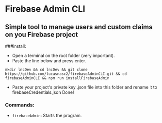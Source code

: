 # Firebase Admin CLI
## Simple tool to manage users and custom claims on you Firebase project

###install:

- Open a terminal on the root folder (very important).
- Paste the line below and press enter.
```
mkdir lncDev && cd lncDev && git clone https://github.com/lucasnasc2/firebaseAdminCLI.git && cd firebaseAdminCLI && npm run installFirebaseAdmin
```
- Paste your project's private key .json file into this folder and rename it to firebaseCredentials.json
Done!

### Commands:
- `firebaseAdmin`: Starts the program.
